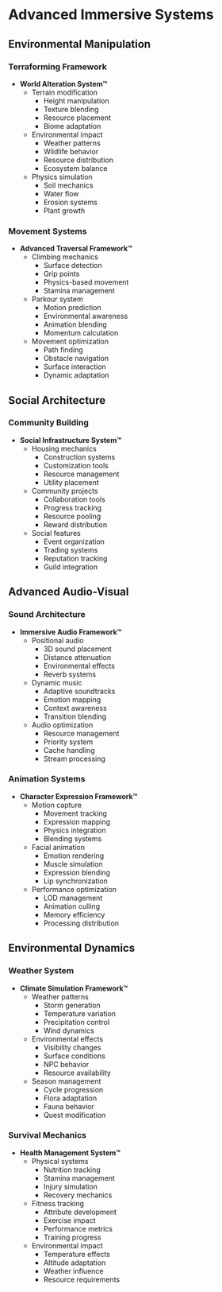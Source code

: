 # Advanced Immersive Systems

## Environmental Manipulation

### Terraforming Framework
- **World Alteration System™**
  - Terrain modification
    - Height manipulation
    - Texture blending
    - Resource placement
    - Biome adaptation
  - Environmental impact
    - Weather patterns
    - Wildlife behavior
    - Resource distribution
    - Ecosystem balance
  - Physics simulation
    - Soil mechanics
    - Water flow
    - Erosion systems
    - Plant growth

### Movement Systems
- **Advanced Traversal Framework™**
  - Climbing mechanics
    - Surface detection
    - Grip points
    - Physics-based movement
    - Stamina management
  - Parkour system
    - Motion prediction
    - Environmental awareness
    - Animation blending
    - Momentum calculation
  - Movement optimization
    - Path finding
    - Obstacle navigation
    - Surface interaction
    - Dynamic adaptation

## Social Architecture

### Community Building
- **Social Infrastructure System™**
  - Housing mechanics
    - Construction systems
    - Customization tools
    - Resource management
    - Utility placement
  - Community projects
    - Collaboration tools
    - Progress tracking
    - Resource pooling
    - Reward distribution
  - Social features
    - Event organization
    - Trading systems
    - Reputation tracking
    - Guild integration

## Advanced Audio-Visual

### Sound Architecture
- **Immersive Audio Framework™**
  - Positional audio
    - 3D sound placement
    - Distance attenuation
    - Environmental effects
    - Reverb systems
  - Dynamic music
    - Adaptive soundtracks
    - Emotion mapping
    - Context awareness
    - Transition blending
  - Audio optimization
    - Resource management
    - Priority system
    - Cache handling
    - Stream processing

### Animation Systems
- **Character Expression Framework™**
  - Motion capture
    - Movement tracking
    - Expression mapping
    - Physics integration
    - Blending systems
  - Facial animation
    - Emotion rendering
    - Muscle simulation
    - Expression blending
    - Lip synchronization
  - Performance optimization
    - LOD management
    - Animation culling
    - Memory efficiency
    - Processing distribution

## Environmental Dynamics

### Weather System
- **Climate Simulation Framework™**
  - Weather patterns
    - Storm generation
    - Temperature variation
    - Precipitation control
    - Wind dynamics
  - Environmental effects
    - Visibility changes
    - Surface conditions
    - NPC behavior
    - Resource availability
  - Season management
    - Cycle progression
    - Flora adaptation
    - Fauna behavior
    - Quest modification

### Survival Mechanics
- **Health Management System™**
  - Physical systems
    - Nutrition tracking
    - Stamina management
    - Injury simulation
    - Recovery mechanics
  - Fitness tracking
    - Attribute development
    - Exercise impact
    - Performance metrics
    - Training progress
  - Environmental impact
    - Temperature effects
    - Altitude adaptation
    - Weather influence
    - Resource requirements